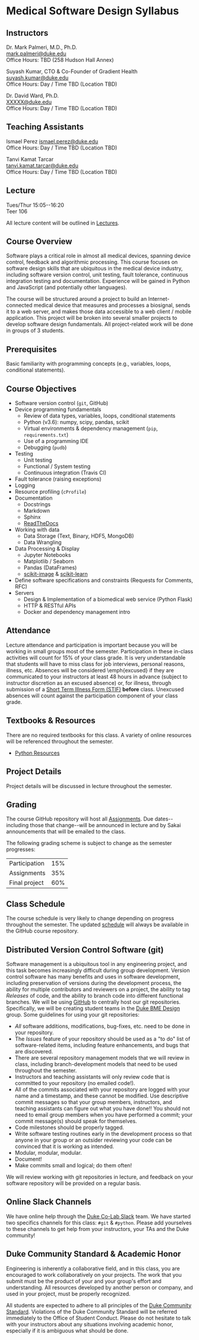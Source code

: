 # Medical Software Design Syllabus

## Instructors
Dr. Mark Palmeri, M.D., Ph.D.  
<mark.palmeri@duke.edu>  
Office Hours: TBD (258 Hudson Hall Annex)

Suyash Kumar, CTO & Co-Founder of Gradient Health  
<suyash.kumar@duke.edu>  
Office Hours: Day / Time TBD (Location TBD)

Dr. David Ward, Ph.D.  
<XXXXX@duke.edu>  
Office Hours: Day / Time TBD (Location TBD)

## Teaching Assistants
Ismael Perez 
<ismael.perez@duke.edu>  
Office Hours: Day / Time TBD (Location TBD)

Tanvi Kamat Tarcar  
<tanvi.kamat.tarcar@duke.edu>  
Office Hours: Day / Time TBD (Location TBD)

## Lecture
Tues/Thur 15:05--16:20  
Teer 106

All lecture content will be outlined in [Lectures](Lectures/).

## Course Overview
Software plays a critical role in almost all medical devices, spanning device
control, feedback and algorithmic processing.  This course focuses on software
design skills that are ubiquitous in the medical device industry, including
software version control, unit testing, fault tolerance, continuous integration
testing and documentation.  Experience will be gained in Python and JavaScript
(and potentially other languages).

The course will be structured around a project to build an Internet-connected
medical device that measures and processes a biosignal, sends it to a web
server, and makes those data accessible to a web client / mobile application.
This project will be broken into several smaller projects to develop software
design fundamentals.  All project-related work will be done in groups of 3
students.

## Prerequisites
Basic familiarity with programming concepts (e.g., variables, loops,
conditional statements).

## Course Objectives
* Software version control (`git`, GitHub)
* Device programming fundamentals
  + Review of data types, variables, loops, conditional statements
  + Python (v3.6): numpy, scipy, pandas, scikit
  + Virtual environments & dependency management (`pip`, `requirements.txt`)
  + Use of a programming IDE
  + Debugging (`pudb`)
* Testing
  + Unit testing
  + Functional / System testing
  + Continuous integration (Travis CI)
* Fault tolerance (raising exceptions)
* Logging
* Resource profiling (`cProfile`)
* Documentation
  + Docstrings
  + Markdown
  + Sphinx
  + [ReadTheDocs](https://readthedocs.org)
* Working with data
  + Data Storage (Text, Binary, HDF5, MongoDB)
  + Data Wrangling
* Data Processing & Display
  + Jupyter Notebooks
  + Matplotlib / Seaborn
  + Pandas (DataFrames)
  + [scikit-image](https://scikit-image.org/) & [scikit-learn](https://scikit-learn.org/)
* Define software specifications and constraints (Requests for Comments, RFC)
* Servers
  + Design & Implementation of a biomedical web service (Python Flask)
  + HTTP & RESTful APIs
  + Docker and dependency management intro

## Attendance
Lecture attendance and participation is important because you will be working
in small groups most of the semester.  Participation in these in-class
activities will count for 15\% of your class grade.  It is very understandable
that students will have to miss class for job interviews, personal reasons,
illness, etc.  Absences will be considered \emph{excused} if they are
communicated to your instructors at least 48 hours in advance (subject
to instructor discretion as an excused absence) or, for illness, through
submission of a [Short Term Illness Form
(STIF)](http://www.pratt.duke.edu/undergrad/policies/3531) **before** class.
Unexcused absences will count against the participation component of your class
grade.

## Textbooks & Resources
There are no required textbooks for this class.  A variety of online resources
will be referenced throughout the semester.  

* [Python Resources](Resources/python.md)

## Project Details
Project details will be discussed in lecture throughout the semester.

## Grading
The course GitHub repository will host all [Assignments](Assignments/).
Due dates--including those that change--will be announced in lecture and by
Sakai announcements that will be emailed to the
class.  

The following grading scheme is subject to change as the semester progresses:
<table>
<tr>
<td>Participation</td>
<td>15%</td>
</tr>
<tr>
<td>Assignments</td>
<td>35%</td>
</tr>
<td>Final project</td>
<td>60%</td>
</tr>
</table>

## Class Schedule
The course schedule is very likely to change depending on progress throughout
the semester.  The updated [schedule](schedule.md) will always be available in
the GitHub course repository.  

## Distributed Version Control Software (git)
Software management is a ubiquitous tool in any engineering project, and this
task becomes increasingly difficult during group development. Version control
software has many benefits and uses in software development, including
preservation of versions during the development process, the ability for
multiple contributors and reviewers on a project, the ability to tag
*Releases* of code, and the ability to branch code into different functional
branches.  We will be using [GitHub](https://github.com) to centrally host our
git repositories.  Specifically, we will be creating student teams in the [Duke
BME Design](https://github.com/Duke-BME-Design) group.  Some guidelines
for using your git repositories:

* *All* software additions, modifications, bug-fixes, etc. need to be done in
  your repository.
* The *Issues* feature of your repository should be used as a "to do" list of
  software-related items, including feature enhancements, and bugs that are
  discovered.
* There are several repository management models that we will review in class,
  including branch-development models that need to be used throughout the
  semester.
* Instructors and teaching assistants will only review code that is committed
  to your repository (no emailed code!).
* All of the commits associated with your repository are logged with your name
  and a timestamp, and these cannot be modified.  Use descriptive commit
  messages so that your group members, instructors, and teaching assistants can
  figure out what you have done!!  You should not need to email group members
  when you have performed a commit; your commit message(s) should speak for
  themselves.
* Code milestones should be properly tagged.
* Write software testing routines early in the development process so that
  anyone in your group or an outsider reviewing your code can be convinced that
  it is working as intended.
* Modular, modular, modular.
* Document!
* Make commits small and logical; do them often!

We will review working with git repositories in lecture, and feedback on your
software repository will be provided on a regular basis.

## Online Slack Channels
We have online help through the [Duke Co-Lab
Slack](https://dukecolab.slack.edu/) team. We have started two specifics
channels for this class: `#git` & `#python`. Please add yourselves to these
channels to get help from your instructors, your TAs and the Duke community!

## Duke Community Standard & Academic Honor
Engineering is inherently a collaborative field, and in this class, you are
encouraged to work collaboratively on your projects.  The work that you submit
must be the product of your and your group's effort and understanding.  All
resources developed by another person or company, and used in your project,
must be properly recognized.

All students are expected to adhere to all principles of the [Duke Community
Standard](http://www.integrity.duke.edu/standard.html).  Violations of the Duke
Community Standard will be referred immediately to the Office of Student
Conduct.  Please do not hesitate to talk with your instructors about any
situations involving academic honor, especially if it is ambiguous what should
be done.
